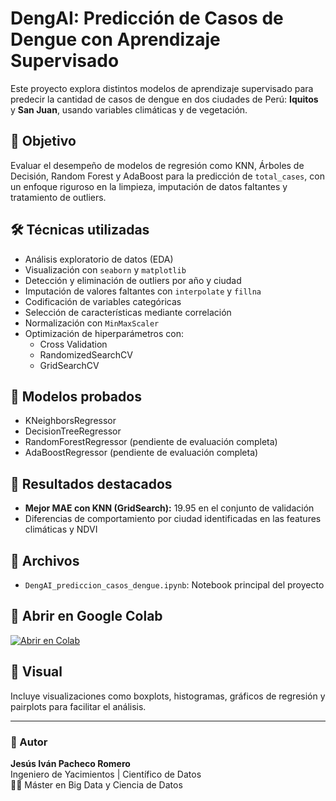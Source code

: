 # DengAI: Predicción de Casos de Dengue con Aprendizaje Supervisado

Este proyecto explora distintos modelos de aprendizaje supervisado para predecir la cantidad de casos de dengue en dos ciudades de Perú: **Iquitos** y **San Juan**, usando variables climáticas y de vegetación.

## 📌 Objetivo
Evaluar el desempeño de modelos de regresión como KNN, Árboles de Decisión, Random Forest y AdaBoost para la predicción de `total_cases`, con un enfoque riguroso en la limpieza, imputación de datos faltantes y tratamiento de outliers.

## 🛠️ Técnicas utilizadas

- Análisis exploratorio de datos (EDA)
- Visualización con `seaborn` y `matplotlib`
- Detección y eliminación de outliers por año y ciudad
- Imputación de valores faltantes con `interpolate` y `fillna`
- Codificación de variables categóricas
- Selección de características mediante correlación
- Normalización con `MinMaxScaler`
- Optimización de hiperparámetros con:
  - Cross Validation
  - RandomizedSearchCV
  - GridSearchCV

## 🧠 Modelos probados

- KNeighborsRegressor
- DecisionTreeRegressor
- RandomForestRegressor (pendiente de evaluación completa)
- AdaBoostRegressor (pendiente de evaluación completa)

## 🧪 Resultados destacados

- **Mejor MAE con KNN (GridSearch):** 19.95 en el conjunto de validación
- Diferencias de comportamiento por ciudad identificadas en las features climáticas y NDVI

## 📂 Archivos

- `DengAI_prediccion_casos_dengue.ipynb`: Notebook principal del proyecto

## 🚀 Abrir en Google Colab

[![Abrir en Colab](https://colab.research.google.com/assets/colab-badge.svg)]([https://colab.research.google.com/github/Jesus-Pacheco-Romero/dengue-prediction/blob/main/DengAI_prediccion_casos_dengue.ipynb](https://colab.research.google.com/github/Jesus-Pacheco-Romero/dengue-prediction/blob/main/Dengue.ipynb))

## 📸 Visual

Incluye visualizaciones como boxplots, histogramas, gráficos de regresión y pairplots para facilitar el análisis.

---

### 📩 Autor

**Jesús Iván Pacheco Romero**  
Ingeniero de Yacimientos | Científico de Datos  
👨‍🔬 Máster en Big Data y Ciencia de Datos  
